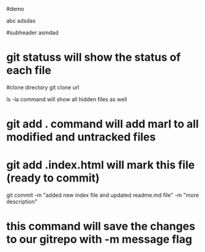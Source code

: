 #demo


abc
adsdas

#subheader
asmdad 
# git statuss will show the status of each file

#clone directory 
git clone url

ls -la command will show all hidden files as well


# git add . command will add marl to  all  modified and untracked files  
# git add .index.html will mark this file (ready to commit)


git commit -m "added new index file and updated readme.md file"  -m "more description"  

# this command will save the changes to our gitrepo with  -m message flag  





